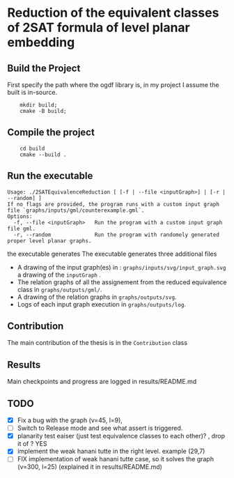 # Reduction of the equivalent classes of 2SAT formula of level planar embedding
## Build the Project

First specify the path where the ogdf library is, in my project I assume the built is in-source.

```
    mkdir build; 
    cmake -B build; 
```
## Compile the project 
```
    cd build 
    cmake --build .
```
## Run the executable 
```
Usage: ./2SATEquivalenceReduction [ [-f | --file <inputGraph>] | [-r | --random] ]
If no flags are provided, the program runs with a custom input graph file `graphs/inputs/gml/counterexample.gml`.
Options:
  -f, --file <inputGraph>   Run the program with a custom input graph file gml.
  -r, --random              Run the program with randomely generated proper level planar graphs.
```
the executable generates 
The executable generates three additional files 

- A drawing of the input graph(es) in : `graphs/inputs/svg/input_graph.svg` a drawing of the `inputGraph` .
- The relation graphs of all the assignement from the reduced equivalence class in `graphs/outputs/gml/`.
- A drawing of the relation graphs in `graphs/outputs/svg`.
- Logs of each input graph execution in `graphs/outputs/log`. 

## Contribution 
The main contribution of the thesis is in the `Contribution` class 

## Results 
Main checkpoints and progress are logged in results/README.md


## TODO
- [X] Fix a bug with the graph (v=45, l=9),  
- [ ] Switch to Release mode and see what assert is triggered.
- [X] planarity test eaiser (just test equivalence classes to each other)? , drop it of ? YES
- [X] implement the weak hanani tutte in the right level. example (29,7)
- [ ] FIX implementation of weak hanani tutte case, so it solves the graph (v=300, l=25) (explained it in results/README.md)
